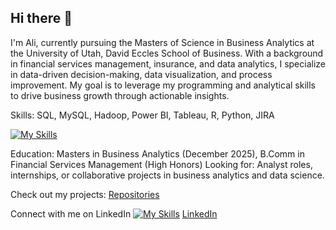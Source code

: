 ## Hi there 👋

I'm Ali, currently pursuing the Masters of Science in Business Analytics at the University of Utah, David Eccles School of Business. With a background in financial services management, insurance, and data analytics, I specialize in data-driven decision-making, data visualization, and process improvement. My goal is to leverage my programming and analytical skills to drive business growth through actionable insights.

Skills: SQL, MySQL, Hadoop, Power BI, Tableau, R, Python, JIRA

[![My Skills](https://skillicons.dev/icons?i=mysql,postgres,py,r)](https://skillicons.dev)

Education: Masters in Business Analytics (December 2025), B.Comm in Financial Services Management (High Honors)
Looking for: Analyst roles, internships, or collaborative projects in business analytics and data science.

Check out my projects: [Repositories](https://github.com/aaladha7?tab=repositories)


Connect with me on LinkedIn
[![My Skills](https://skillicons.dev/icons?i=linkedin)](https://skillicons.dev)
[LinkedIn](https://www.linkedin.com/in/ali-a-ladha/)






<!--
**aaladha7/aaladha7** is a ✨ _special_ ✨ repository because its `README.md` (this file) appears on your GitHub profile.

Here are some ideas to get you started:

- 🔭 I’m currently working on ...
- 🌱 I’m currently learning ...
- 👯 I’m looking to collaborate on ...
- 🤔 I’m looking for help with ...
- 💬 Ask me about ...
- 📫 How to reach me: ...
- 😄 Pronouns: ...
- ⚡ Fun fact: ...
-->
